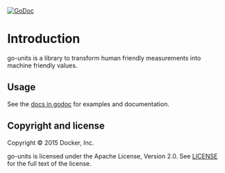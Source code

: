 [![GoDoc](https://godoc.org/github.com/nicle-lin/dockerV1.2.0/go-units?status.svg)](https://godoc.org/github.com/nicle-lin/dockerV1.2.0/go-units)

# Introduction

go-units is a library to transform human friendly measurements into machine friendly values.

## Usage

See the [docs in godoc](https://godoc.org/github.com/nicle-lin/dockerV1.2.0/go-units) for examples and documentation.

## Copyright and license

Copyright © 2015 Docker, Inc.

go-units is licensed under the Apache License, Version 2.0.
See [LICENSE](LICENSE) for the full text of the license.
